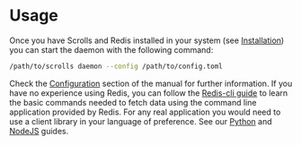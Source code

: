 # Usage

Once you have Scrolls and Redis installed in your system (see [Installation](../installation/index.md)) you can start the daemon with the following command:

``` bash
/path/to/scrolls daemon --config /path/to/config.toml
```

Check the [Configuration](../configuration/index.md) section of the manual for further information. If you have no experience using Redis, you can follow the [Redis-cli guide](../guides/redis.md) to learn the basic commands needed to fetch data using the command line application provided by Redis. For any real application you would need to use a client library in your language of preference. See our [Python](../guides/python.md) and [NodeJS](../guides/nodejs.md) guides.

